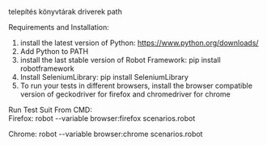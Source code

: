 telepítés
könyvtárak
driverek
path

Requirements and Installation:
  1. install the latest version of Python: https://www.python.org/downloads/
  2. Add Python to PATH
  3. install the last stable version of Robot Framework: pip install robotframework
  4. Install SeleniumLibrary: pip install SeleniumLibrary
  5. To run your tests in different browsers, install the browser compatible version of geckodriver for firefox and chromedriver for chrome


Run Test Suit From CMD:  
  Firefox:
  robot --variable browser:firefox scenarios.robot
  
  Chrome:
  robot --variable browser:chrome scenarios.robot
